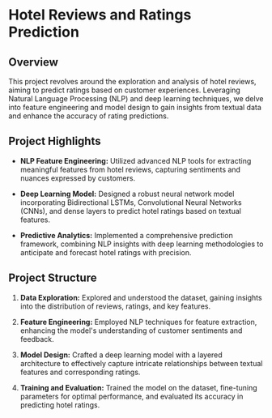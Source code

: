 # Hotel Reviews and Ratings Prediction

## Overview

This project revolves around the exploration and analysis of hotel reviews, aiming to predict ratings based on customer experiences. Leveraging Natural Language Processing (NLP) and deep learning techniques, we delve into feature engineering and model design to gain insights from textual data and enhance the accuracy of rating predictions.

## Project Highlights

- **NLP Feature Engineering:** Utilized advanced NLP tools for extracting meaningful features from hotel reviews, capturing sentiments and nuances expressed by customers.

- **Deep Learning Model:** Designed a robust neural network model incorporating Bidirectional LSTMs, Convolutional Neural Networks (CNNs), and dense layers to predict hotel ratings based on textual features.

- **Predictive Analytics:** Implemented a comprehensive prediction framework, combining NLP insights with deep learning methodologies to anticipate and forecast hotel ratings with precision.

## Project Structure

1. **Data Exploration:** Explored and understood the dataset, gaining insights into the distribution of reviews, ratings, and key features.

2. **Feature Engineering:** Employed NLP techniques for feature extraction, enhancing the model's understanding of customer sentiments and feedback.

3. **Model Design:** Crafted a deep learning model with a layered architecture to effectively capture intricate relationships between textual features and corresponding ratings.

4. **Training and Evaluation:** Trained the model on the dataset, fine-tuning parameters for optimal performance, and evaluated its accuracy in predicting hotel ratings.
